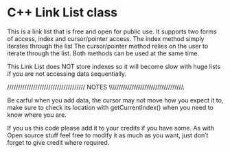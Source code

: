 # C++ Link List class
This is a link list that is free and open for public use. It supports two forms of access, index and cursor/pointer access.
The index method simply iterates through the list
The cursor/pointer method relies on the user to iterate through the list. 
Both methods can be used at the same time.

This Link List does NOT store indexes so it will become slow with huge lists if you are not accessing data sequentially. 

//////////////////////////////////// NOTES \\\\\\\\\\\\\\\\\\\\\\\\\\\\\\\\\\\\\\\\\\\\\\\\\\\\\\\\\\\\\\\\\\\\\\\\\\\\\\\\

Be carful when you add data, the cursor may not move how you expect it to, make sure to check its location with getCurrentIndex() when you need to know where you are.


If you us this code please add it to your credits if you have some. 
As with Open source stuff feel free to modify it as much as you want, just don’t forget to give credit where required.
